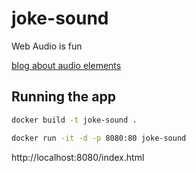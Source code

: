# joke-sound
Web Audio is fun

[blog about audio elements](https://robooto.github.io/2020/11/06/audio-html5.html)

## Running the app
```bash
docker build -t joke-sound .
```

```bash
docker run -it -d -p 8080:80 joke-sound
```

http://localhost:8080/index.html